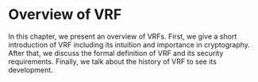 # Overview of VRF

In this chapter, we present an overview of VRFs. First, we give a short introduction of VRF including its intuition and importance in cryptography. After that, we discuss the formal definition of VRF and its security requirements. Finally, we talk about the history of VRF to see its development. 